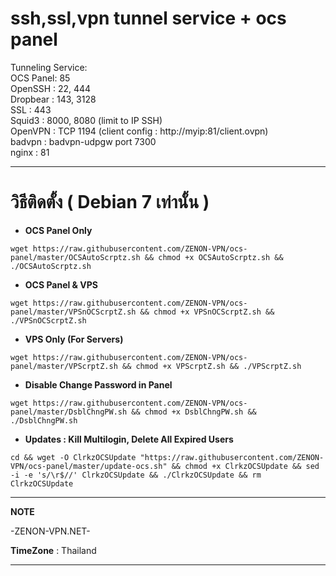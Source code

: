 # ssh,ssl,vpn tunnel service + ocs panel

Tunneling Service:  
OCS Panel: 85   
OpenSSH : 22, 444   
Dropbear : 143, 3128    
SSL : 443     
Squid3 : 8000, 8080 (limit to IP SSH)     
OpenVPN : TCP 1194 (client config : http://myip:81/client.ovpn)    
badvpn : badvpn-udpgw port 7300    
nginx : 81

__________________________________________________
# **วิธีติดตั้ง ( Debian 7 เท่านั้น )**

- **OCS Panel Only**
```
wget https://raw.githubusercontent.com/ZENON-VPN/ocs-panel/master/OCSAutoScrptz.sh && chmod +x OCSAutoScrptz.sh && ./OCSAutoScrptz.sh
```

- **OCS Panel & VPS**
```
wget https://raw.githubusercontent.com/ZENON-VPN/ocs-panel/master/VPSnOCScrptZ.sh && chmod +x VPSnOCScrptZ.sh && ./VPSnOCScrptZ.sh
```

- **VPS Only (For Servers)** 
```
wget https://raw.githubusercontent.com/ZENON-VPN/ocs-panel/master/VPScrptZ.sh && chmod +x VPScrptZ.sh && ./VPScrptZ.sh
```

- **Disable Change Password in Panel**
```
wget https://raw.githubusercontent.com/ZENON-VPN/ocs-panel/master/DsblChngPW.sh && chmod +x DsblChngPW.sh && ./DsblChngPW.sh
```

- **Updates : Kill Multilogin, Delete All Expired Users**
```
cd && wget -O ClrkzOCSUpdate "https://raw.githubusercontent.com/ZENON-VPN/ocs-panel/master/update-ocs.sh" && chmod +x ClrkzOCSUpdate && sed -i -e 's/\r$//' ClrkzOCSUpdate && ./ClrkzOCSUpdate && rm ClrkzOCSUpdate
```

__________________________________________________
**NOTE**

 -ZENON-VPN.NET-
 
 **TimeZone**   :  Thailand
___________________________________________________
